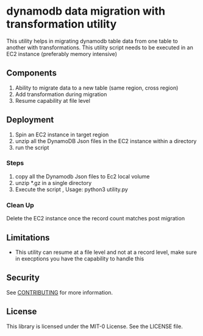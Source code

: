 # dynamodb data migration with transformation utility
This utility helps in migrating dynamodb table data from one table to another with transformations. This utility script needs to be executed in an EC2 instance (preferably memory intensive)

## Components
1. Ability to migrate data to a new table (same region, cross region)
2. Add transformation during migration
3. Resume capability at file level

## Deployment
1. Spin an EC2 instance in target region
2. unzip all the DynamoDB Json files in the EC2 instance within a directory
3. run the script


### Steps
1. copy all the Dynamodb Json files to Ec2 local volume
2. unzip *.gz in a single directory
3. Execute the script , Usage: python3 utility.py



### Clean Up

Delete the EC2 instance once the record count matches post migration

## Limitations

- This utility can resume at a file level and not at a record level, make sure in execptions you have the capability to handle this

## Security

See [CONTRIBUTING](CONTRIBUTING.md#security-issue-notifications) for more information.

## License

This library is licensed under the MIT-0 License. See the LICENSE file.
